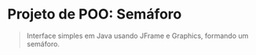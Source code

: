# Projeto de POO: Semáforo

> Interface simples em Java usando JFrame e Graphics, formando um semáforo.
